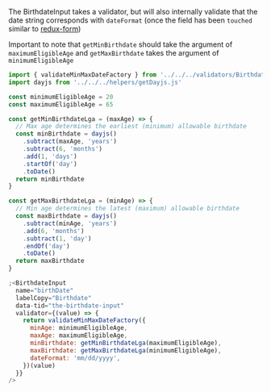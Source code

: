The BirthdateInput takes a validator, but will also internally validate that the
date string corresponds with `dateFormat` (once the field has been `touched` similar
to [redux-form](https://redux-form.com/8.2.2/docs/api/field.md/#2-a-stateless-function))

Important to note that `getMinBirthdate` should take the argument of `maximumEligibleAge` and
`getMaxBirthdate` takes the argument of `minimumEligibleAge`

```jsx
import { validateMinMaxDateFactory } from '../../../validators/BirthdateInputValidator'
import dayjs from '../../../helpers/getDayjs.js'

const minimumEligibleAge = 20
const maximumEligibleAge = 65

const getMinBirthdateLga = (maxAge) => {
  // Max age determines the earliest (minimum) allowable birthdate
  const minBirthdate = dayjs()
    .subtract(maxAge, 'years')
    .subtract(6, 'months')
    .add(1, 'days')
    .startOf('day')
    .toDate()
  return minBirthdate
}

const getMaxBirthdateLga = (minAge) => {
  // Min age determines the latest (maximum) allowable birthdate
  const maxBirthdate = dayjs()
    .subtract(minAge, 'years')
    .add(6, 'months')
    .subtract(1, 'day')
    .endOf('day')
    .toDate()
  return maxBirthdate
}

;<BirthdateInput
  name="birthDate"
  labelCopy="Birthdate"
  data-tid="the-birthdate-input"
  validator={(value) => {
    return validateMinMaxDateFactory({
      minAge: minimumEligibleAge,
      maxAge: maximumEligibleAge,
      minBirthdate: getMinBirthdateLga(maximumEligibleAge),
      maxBirthdate: getMaxBirthdateLga(minimumEligibleAge),
      dateFormat: 'mm/dd/yyyy',
    })(value)
  }}
/>
```
